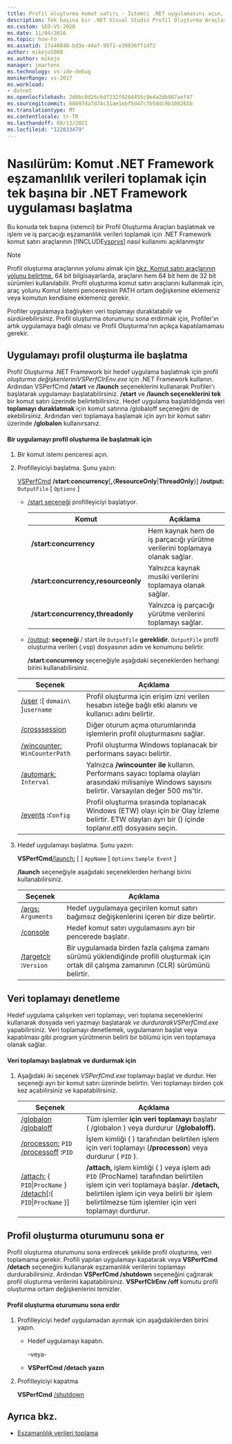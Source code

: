 ```yaml
---
title: Profil oluşturma komut satırı - İstemci .NET uygulamasını açın, eşzamanlılık verilerini al
description: Tek başına bir .NET Visual Studio Profil Oluşturma Araçları başlatmak ve işlem ve iş parçacığı eşzamanlılık verileri toplamak için komut satırı araçlarını kullanmayı öğrenin.
ms.custom: SEO-VS-2020
ms.date: 11/04/2016
ms.topic: how-to
ms.assetid: 17a48848-bd3e-44ef-9971-e39836ff1df2
author: mikejo5000
ms.author: mikejo
manager: jmartens
ms.technology: vs-ide-debug
monikerRange: vs-2017
ms.workload:
- dotnet
ms.openlocfilehash: 2d0bc0d26c6d7232f0264455c9e4a2db987aef47
ms.sourcegitcommit: 68897da7d74c31ae1ebf5d47c7b5ddc9b108265b
ms.translationtype: MT
ms.contentlocale: tr-TR
ms.lasthandoff: 08/13/2021
ms.locfileid: "122033479"
---
```

# <a name="how-to-launch-a-stand-alone-net-framework-application-with-the-profiler-to-collect-concurrency-data-by-using-the-command-line"></a>Nasılürüm: Komut .NET Framework eşzamanlılık verileri toplamak için tek başına bir .NET Framework uygulaması başlatma
Bu konuda tek başına (istemci) bir Profil Oluşturma Araçları başlatmak ve işlem ve iş parçacığı eşzamanlılık verileri toplamak için .NET Framework komut satırı araçlarının [!INCLUDE[vsprvs](../code-quality/includes/vsprvs_md.md)] nasıl kullanımı açıklanmıştır

> [!NOTE]
> Profil oluşturma araçlarının yolunu almak için [bkz. Komut satırı araçlarının yolunu belirtme.](../profiling/specifying-the-path-to-profiling-tools-command-line-tools.md) 64 bit bilgisayarlarda, araçların hem 64 bit hem de 32 bit sürümleri kullanılabilir. Profil oluşturma komut satırı araçlarını kullanmak için, araç yolunu Komut İstemi penceresinin PATH ortam değişkenine eklemeniz veya komutun kendisine eklemeniz gerekir.

 Profiler uygulamaya bağlıyken veri toplamayı duraklatabilir ve sürdürebilirsiniz. Profil oluşturma oturumunu sona erdirmak için, Profiler'ın artık uygulamaya bağlı olması ve Profil Oluşturma'nın açıkça kapatılamaması gerekir.

## <a name="start-the-application-with-the-profiler"></a>Uygulamayı profil oluşturma ile başlatma
 Profil Oluşturma .NET Framework bir hedef uygulama başlatmak için profil *oluşturma değişkenleriniVSPerfClrEnv.exe* için .NET Framework kullanın. Ardından VSPerfCmd **/start** ve **/launch** seçeneklerini kullanarak Profiler'ı başlatarak uygulamayı başlatabilirsiniz. **/start** ve **/launch seçeneklerini tek** bir komut satırı üzerinde belirtebilirsiniz. Hedef uygulama başlatıldığında veri **toplamayı duraklatmak** için komut satırına /globaloff seçeneğini de ekebilirsiniz. Ardından veri toplamaya başlamak için ayrı bir komut satırı üzerinde **/globalon** kullanırsanız.

#### <a name="to-start-an-application-with-the-profiler"></a>Bir uygulamayı profil oluşturma ile başlatmak için

1. Bir komut istemi penceresi açın.

2. Profilleyiciyi başlatma. Şunu yazın:

    [VSPerfCmd](../profiling/vsperfcmd.md) **/start:concurrency**[**,**{**ResourceOnly**&#124;**ThreadOnly**}] **/output:** `OutputFile` [ `Options` ]

   - [/start seçeneği](../profiling/start.md) profilleyiciyi başlatıyor.

     | Komut | Açıklama |
     |-------------------------------------| - |
     | **/start:concurrency** | Hem kaynak hem de iş parçacığı yürütme verilerini toplamaya olanak sağlar. |
     | **/start:concurrency,resourceonly** | Yalnızca kaynak musiki verilerini toplamaya olanak sağlar. |
     | **/start:concurrency,threadonly** | Yalnızca iş parçacığı yürütme verilerini toplamayı sağlar. |

   - [/output](../profiling/output.md)**: seçeneği** / start ile `OutputFile` **gereklidir.** `OutputFile` profil oluşturma verileri (.vsp) dosyasının adını ve konumunu belirtir.

     **/start:concurrency** seçeneğiyle aşağıdaki seçeneklerden herhangi birini kullanabilirsiniz.

   | Seçenek | Açıklama |
   | - | - |
   | [/user](../profiling/user-vsperfcmd.md) **:**[ `domain\` ]`username` | Profil oluşturma için erişim izni verilen hesabın isteğe bağlı etki alanını ve kullanıcı adını belirtir. |
   | [/crosssession](../profiling/crosssession.md) | Diğer oturum açma oturumlarında işlemlerin profil oluşturmasını sağlar. |
   | [/wincounter:](../profiling/wincounter.md) `WinCounterPath` | Profil oluşturma Windows toplanacak bir performans sayacı belirtir. |
   | [/automark:](../profiling/automark.md) `Interval` | Yalnızca **/wincounter ile** kullanın. Performans sayacı toplama olayları arasındaki milisaniye Windows sayısını belirtir. Varsayılan değer 500 ms'tir. |
   | [/events](../profiling/events-vsperfcmd.md) **:**`Config` | Profil oluşturma sırasında toplanacak Windows (ETW) olayı için bir Olay İzleme belirtir. ETW olayları ayrı bir () içinde toplanır.*etl*) dosyasını seçin. |

3. Hedef uygulamayı başlatma. Şunu yazın:

    **VSPerfCmd**[/launch:](../profiling/launch.md)  [ ] `AppName` [ `Options` `Sample Event` ]  

    **/launch** seçeneğiyle aşağıdaki seçeneklerden herhangi birini kullanabilirsiniz.

   |Seçenek|Açıklama|
   |------------|-----------------|
   |[/args:](../profiling/args.md) `Arguments`|Hedef uygulamaya geçirilen komut satırı bağımsız değişkenlerini içeren bir dize belirtir.|
   |[/console](../profiling/console.md)|Hedef komut satırı uygulamasını ayrı bir pencerede başlatır.|
   |[/targetclr](../profiling/targetclr.md) **:**`Version`|Bir uygulamada birden fazla çalışma zamanı sürümü yüklendiğinde profili oluşturmak için ortak dil çalışma zamanının (CLR) sürümünü belirtir.|

## <a name="control-data-collection"></a>Veri toplamayı denetleme
 Hedef uygulama çalışırken veri toplamayı, veri toplama seçeneklerini kullanarak dosyada veri yazmayı başlatarak *ve durdurarakVSPerfCmd.exe* yapabilirsiniz. Veri toplamayı denetlemek, uygulamanın başlat veya kapatılması gibi program yürütmenin belirli bir bölümü için veri toplamaya olanak sağlar.

#### <a name="to-start-and-stop-data-collection"></a>Veri toplamayı başlatmak ve durdurmak için

1. Aşağıdaki iki seçenek *VSPerfCmd.exe* toplamayı başlat ve durdur. Her seçeneği ayrı bir komut satırı üzerinde belirtin. Veri toplamayı birden çok kez açabilirsiniz ve kapatabilirsiniz.

    |Seçenek|Açıklama|
    |------------|-----------------|
    |[/globalon /globaloff](../profiling/globalon-and-globaloff.md)|Tüm işlemler **için veri toplamayı** başlatır ( /globalon ) veya durdurur (**/globaloff).**|
    |[/processon:](../profiling/processon-and-processoff.md)  `PID` [/processoff](../profiling/processon-and-processoff.md) **:**`PID`|İşlem kimliği ( ) tarafından belirtilen işlem için veri toplamayı (**/processon**) veya durdurur ( `PID` ).|
    |[/attach:](../profiling/attach.md) { `PID`&#124;`ProcName` } [/detach](../profiling/detach.md)[**:**{ `PID`&#124;`ProcName` }]|**/attach,** işlem kimliği ( ) veya işlem adı `PID` (ProcName) tarafından belirtilen işlem için veri toplamaya başlar. **/detach,** belirtilen işlem için veya belirli bir işlem belirtilmezse tüm işlemler için veri toplamayı durdurur.|

## <a name="end-the-profiling-session"></a>Profil oluşturma oturumunu sona er
 Profil oluşturma oturumunu sona erdirecek şekilde profil oluşturma, veri toplamama gerekir. Profili yapılan uygulamayı kapatarak veya **VSPerfCmd /detach** seçeneğini kullanarak eşzamanlılık verilerini toplamayı durdurabilirsiniz. Ardından **VSPerfCmd /shutdown** seçeneğini çağırarak profil oluşturma verilerini kapatabilirsiniz. **VSPerfClrEnv /off** komutu profil oluşturma ortam değişkenlerini temizler.

#### <a name="to-end-a-profiling-session"></a>Profil oluşturma oturumunu sona erdir

1. Profilleyiciyi hedef uygulamadan ayırmak için aşağıdakilerden birini yapın.

    - Hedef uygulamayı kapatın.

         -veya-

    - **VSPerfCmd /detach yazın**

2. Profilleyiciyi kapatma

     **VSPerfCmd**  [/shutdown](../profiling/shutdown.md)

## <a name="see-also"></a>Ayrıca bkz.
- [Eşzamanlılık verileri toplama](../profiling/collecting-concurrency-data-for-stand-alone-applications.md)
